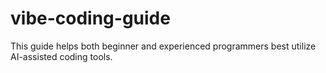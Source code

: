 # vibe-coding-guide
This guide helps both beginner and experienced programmers best utilize AI-assisted coding tools.

